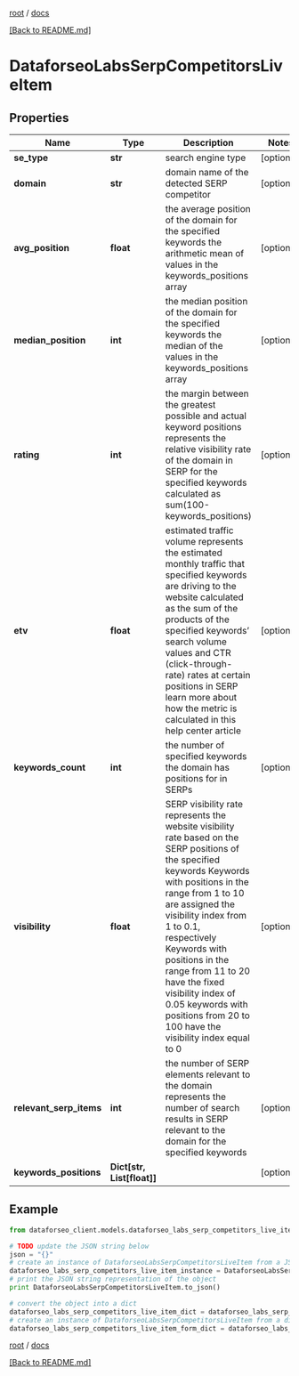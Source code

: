 [root](./../ "root") / [docs](./ "docs")

[[Back to README.md]](./../README.md "[Back to README.md]")

# DataforseoLabsSerpCompetitorsLiveItem

## Properties

Name | Type | Description | Notes
------------ | ------------- | ------------- | -------------
**se_type** | **str** | search engine type | [optional]
**domain** | **str** | domain name of the detected SERP competitor | [optional]
**avg_position** | **float** | the average position of the domain for the specified keywords the arithmetic mean of values in the keywords_positions array | [optional]
**median_position** | **int** | the median position of the domain for the specified keywords the median of the values in the keywords_positions array | [optional]
**rating** | **int** | the margin between the greatest possible and actual keyword positions represents the relative visibility rate of the domain in SERP for the specified keywords calculated as sum(100-keywords_positions) | [optional]
**etv** | **float** | estimated traffic volume represents the estimated monthly traffic that specified keywords are driving to the website calculated as the sum of the products of the specified keywords’ search volume values and CTR (click-through-rate) rates at certain positions in SERP learn more about how the metric is calculated in this help center article | [optional]
**keywords_count** | **int** | the number of specified keywords the domain has positions for in SERPs | [optional]
**visibility** | **float** | SERP visibility rate represents the website visibility rate based on the SERP positions of the specified keywords Keywords with positions in the range from 1 to 10 are assigned the visibility index from 1 to 0.1, respectively Keywords with positions in the range from 11 to 20 have the fixed visibility index of 0.05 keywords with positions from 20 to 100 have the visibility index equal to 0 | [optional]
**relevant_serp_items** | **int** | the number of SERP elements relevant to the domain represents the number of search results in SERP relevant to the domain for the specified keywords | [optional]
**keywords_positions** | **Dict[str, List[float]]** |  | [optional]

## Example

```python
from dataforseo_client.models.dataforseo_labs_serp_competitors_live_item import DataforseoLabsSerpCompetitorsLiveItem

# TODO update the JSON string below
json = "{}"
# create an instance of DataforseoLabsSerpCompetitorsLiveItem from a JSON string
dataforseo_labs_serp_competitors_live_item_instance = DataforseoLabsSerpCompetitorsLiveItem.from_json(json)
# print the JSON string representation of the object
print DataforseoLabsSerpCompetitorsLiveItem.to_json()

# convert the object into a dict
dataforseo_labs_serp_competitors_live_item_dict = dataforseo_labs_serp_competitors_live_item_instance.to_dict()
# create an instance of DataforseoLabsSerpCompetitorsLiveItem from a dict
dataforseo_labs_serp_competitors_live_item_form_dict = dataforseo_labs_serp_competitors_live_item.from_dict(dataforseo_labs_serp_competitors_live_item_dict)
```

  

[root](./../ "root") / [docs](./ "docs")

[[Back to README.md]](./../README.md "[Back to README.md]")